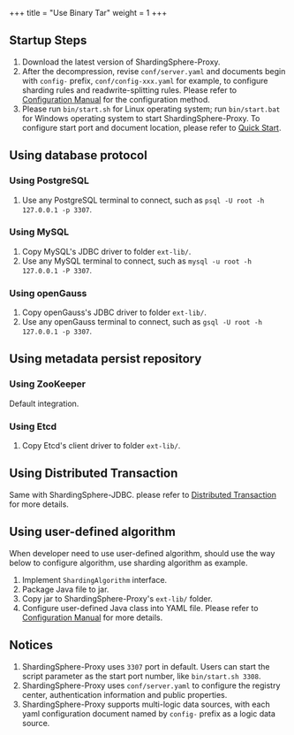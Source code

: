 +++
title = "Use Binary Tar"
weight = 1
+++

## Startup Steps

1. Download the latest version of ShardingSphere-Proxy.
1. After the decompression, revise `conf/server.yaml` and documents begin with `config-` prefix, `conf/config-xxx.yaml` for example, to configure sharding rules and readwrite-splitting rules. Please refer to [Configuration Manual](/en/user-manual/shardingsphere-proxy/configuration/) for the configuration method.
1. Please run `bin/start.sh` for Linux operating system; run `bin/start.bat` for Windows operating system to start ShardingSphere-Proxy. To configure start port and document location, please refer to [Quick Start](/en/quick-start/shardingsphere-proxy-quick-start/).

## Using database protocol

### Using PostgreSQL

1. Use any PostgreSQL terminal to connect, such as `psql -U root -h 127.0.0.1 -p 3307`.

### Using MySQL

1. Copy MySQL's JDBC driver to folder `ext-lib/`.
1. Use any MySQL terminal to connect, such as `mysql -u root -h 127.0.0.1 -P 3307`.

### Using openGauss

1. Copy openGauss's JDBC driver to folder `ext-lib/`.
1. Use any openGauss terminal to connect, such as `gsql -U root -h 127.0.0.1 -p 3307`.

## Using metadata persist repository

### Using ZooKeeper

Default integration.

### Using Etcd

1. Copy Etcd's client driver to folder `ext-lib/`.

## Using Distributed Transaction

Same with ShardingSphere-JDBC.
please refer to [Distributed Transaction](/en/user-manual/shardingsphere-jdbc/special-api/transaction/) for more details.

## Using user-defined algorithm

When developer need to use user-defined algorithm, should use the way below to configure algorithm, use sharding algorithm as example. 

1. Implement `ShardingAlgorithm` interface.
1. Package Java file to jar.
1. Copy jar to ShardingSphere-Proxy's `ext-lib/` folder.
1. Configure user-defined Java class into YAML file. Please refer to [Configuration Manual](/en/user-manual/shardingsphere-proxy/configuration/) for more details.

## Notices

1. ShardingSphere-Proxy uses `3307` port in default. Users can start the script parameter as the start port number, like `bin/start.sh 3308`.
1. ShardingSphere-Proxy uses `conf/server.yaml` to configure the registry center, authentication information and public properties.
1. ShardingSphere-Proxy supports multi-logic data sources, with each yaml configuration document named by `config-` prefix as a logic data source.
